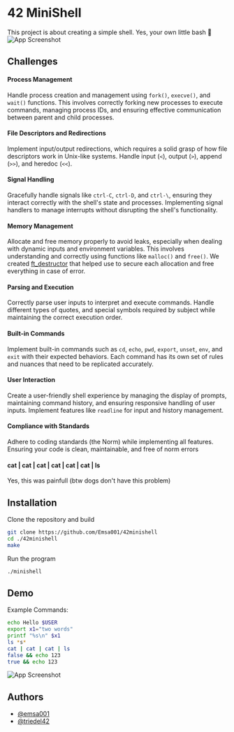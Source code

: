 
# 42 MiniShell

This project is about creating a simple shell. Yes, your own little bash 🙂
![App Screenshot](https://imgur.com/aOVi1Zp.png)
 

## Challenges
#### Process Management
Handle process creation and management using `fork()`, `execve()`, and `wait()` functions. This involves correctly forking new processes to execute commands, managing process IDs, and ensuring effective communication between parent and child processes.

#### File Descriptors and Redirections
Implement input/output redirections, which requires a solid grasp of how file descriptors work in Unix-like systems. Handle input (`<`), output (`>`), append (`>>`), and heredoc (`<<`).

#### Signal Handling
Gracefully handle signals like `ctrl-C`, `ctrl-D`, and `ctrl-\`, ensuring they interact correctly with the shell's state and processes. Implementing signal handlers to manage interrupts without disrupting the shell's functionality.

#### Memory Management
Allocate and free memory properly to avoid leaks, especially when dealing with dynamic inputs and environment variables. This involves understanding and correctly using functions like `malloc()` and `free()`.
We created [ft_destructor](https://github.com/Emsa001/ft_destructor/) that helped use to secure each allocation and free everything in case of error.

#### Parsing and Execution
Correctly parse user inputs to interpret and execute commands. Handle different types of quotes, and special symbols required by subject while maintaining the correct execution order.

#### Built-in Commands
Implement built-in commands such as `cd`, `echo`, `pwd`, `export`, `unset`, `env`, and `exit` with their expected behaviors. Each command has its own set of rules and nuances that need to be replicated accurately.

#### User Interaction
Create a user-friendly shell experience by managing the display of prompts, maintaining command history, and ensuring responsive handling of user inputs. Implement features like `readline` for input and history management.

#### Compliance with Standards
Adhere to coding standards (the Norm) while implementing all features. Ensuring your code is clean, maintainable, and free of norm errors

#### cat | cat | cat | cat | cat | cat | ls
Yes, this was painfull (btw dogs don't have this problem)
## Installation

Clone the repository and build
```bash
git clone https://github.com/Emsa001/42minishell
cd ./42minishell
make
```

Run the program
```bash
./minishell
```
## Demo


Example Commands:
```bash
echo Hello $USER
export x1="two words"
printf "%s\n" $x1
ls *s*
cat | cat | cat | ls
false && echo 123
true && echo 123
```

![App Screenshot](https://imgur.com/YYWxTzA.png)


## Authors

- [@emsa001](https://www.github.com/emsa001)
- [@triedel42](https://www.github.com/triedel42)

